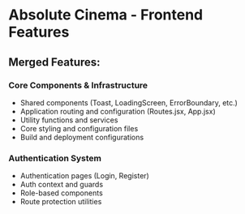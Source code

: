 # Absolute Cinema - Frontend Features

## Merged Features:

### Core Components & Infrastructure
- Shared components (Toast, LoadingScreen, ErrorBoundary, etc.)
- Application routing and configuration (Routes.jsx, App.jsx)
- Utility functions and services
- Core styling and configuration files
- Build and deployment configurations

### Authentication System
- Authentication pages (Login, Register)
- Auth context and guards
- Role-based components
- Route protection utilities
